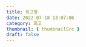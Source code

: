 ```yaml
---
title: 회고짱
date: 2022-07-18 13:07:06
category: 회고
thumbnail: { thumbnailSrc }
draft: false
---
```


